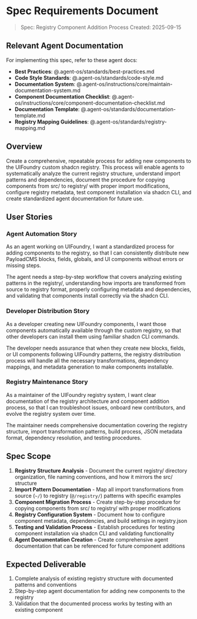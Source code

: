 # Spec Requirements Document

> Spec: Registry Component Addition Process
> Created: 2025-09-15

## Relevant Agent Documentation

For implementing this spec, refer to these agent docs:

- **Best Practices**: @.agent-os/standards/best-practices.md
- **Code Style Standards**: @.agent-os/standards/code-style.md
- **Documentation System**: @.agent-os/instructions/core/maintain-documentation-system.md
- **Component Documentation Checklist**: @.agent-os/instructions/core/component-documentation-checklist.md
- **Documentation Template**: @.agent-os/standards/documentation-template.md
- **Registry Mapping Guidelines**: @.agent-os/standards/registry-mapping.md

## Overview

Create a comprehensive, repeatable process for adding new components to the UIFoundry custom shadcn registry. This process will enable agents to systematically analyze the current registry structure, understand import patterns and dependencies, document the procedure for copying components from src/ to registry/ with proper import modifications, configure registry metadata, test component installation via shadcn CLI, and create standardized agent documentation for future use.

## User Stories

### Agent Automation Story

As an agent working on UIFoundry, I want a standardized process for adding components to the registry, so that I can consistently distribute new PayloadCMS blocks, fields, globals, and UI components without errors or missing steps.

The agent needs a step-by-step workflow that covers analyzing existing patterns in the registry/, understanding how imports are transformed from source to registry format, properly configuring metadata and dependencies, and validating that components install correctly via the shadcn CLI.

### Developer Distribution Story

As a developer creating new UIFoundry components, I want those components automatically available through the custom registry, so that other developers can install them using familiar shadcn CLI commands.

The developer needs assurance that when they create new blocks, fields, or UI components following UIFoundry patterns, the registry distribution process will handle all the necessary transformations, dependency mappings, and metadata generation to make components installable.

### Registry Maintenance Story

As a maintainer of the UIFoundry registry system, I want clear documentation of the registry architecture and component addition process, so that I can troubleshoot issues, onboard new contributors, and evolve the registry system over time.

The maintainer needs comprehensive documentation covering the registry structure, import transformation patterns, build process, JSON metadata format, dependency resolution, and testing procedures.

## Spec Scope

1. **Registry Structure Analysis** - Document the current registry/ directory organization, file naming conventions, and how it mirrors the src/ structure
2. **Import Pattern Documentation** - Map all import transformations from source (`~/`) to registry (`@/registry/`) patterns with specific examples
3. **Component Migration Process** - Create step-by-step procedure for copying components from src/ to registry/ with proper modifications
4. **Registry Configuration System** - Document how to configure component metadata, dependencies, and build settings in registry.json
5. **Testing and Validation Process** - Establish procedures for testing component installation via shadcn CLI and validating functionality
6. **Agent Documentation Creation** - Create comprehensive agent documentation that can be referenced for future component additions

## Expected Deliverable

1. Complete analysis of existing registry structure with documented patterns and conventions
2. Step-by-step agent documentation for adding new components to the registry
3. Validation that the documented process works by testing with an existing component
